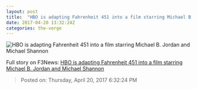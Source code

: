 ```yaml
---
layout: post
title:  "HBO is adapting Fahrenheit 451 into a film starring Michael B. Jordan and Michael Shannon"
date: 2017-04-20 13:32:24Z
categories: the-verge
---
```


![HBO is adapting Fahrenheit 451 into a film starring Michael B. Jordan and Michael Shannon](https://cdn0.vox-cdn.com/thumbor/65lXKH-mLSOj4FbFyk072VUZYvU=/0x0:1920x1080/1600x900/cdn0.vox-cdn.com/uploads/chorus_image/image/54357403/yVN4E0CHl3UuRokwdrkt.0.jpg)




Full story on F3News: [HBO is adapting Fahrenheit 451 into a film starring Michael B. Jordan and Michael Shannon](http://www.f3nws.com/n/axafKJ)

> Posted on: Thursday, April 20, 2017 6:32:24 PM
